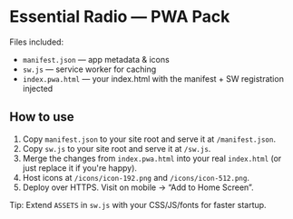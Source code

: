 # Essential Radio — PWA Pack

Files included:
- `manifest.json` — app metadata & icons
- `sw.js` — service worker for caching
- `index.pwa.html` — your index.html with the manifest + SW registration injected

## How to use
1) Copy `manifest.json` to your site root and serve it at `/manifest.json`.
2) Copy `sw.js` to your site root and serve it at `/sw.js`.
3) Merge the changes from `index.pwa.html` into your real `index.html` (or just replace it if you're happy).
4) Host icons at `/icons/icon-192.png` and `/icons/icon-512.png`.
5) Deploy over HTTPS. Visit on mobile → “Add to Home Screen”.

Tip: Extend `ASSETS` in `sw.js` with your CSS/JS/fonts for faster startup.
